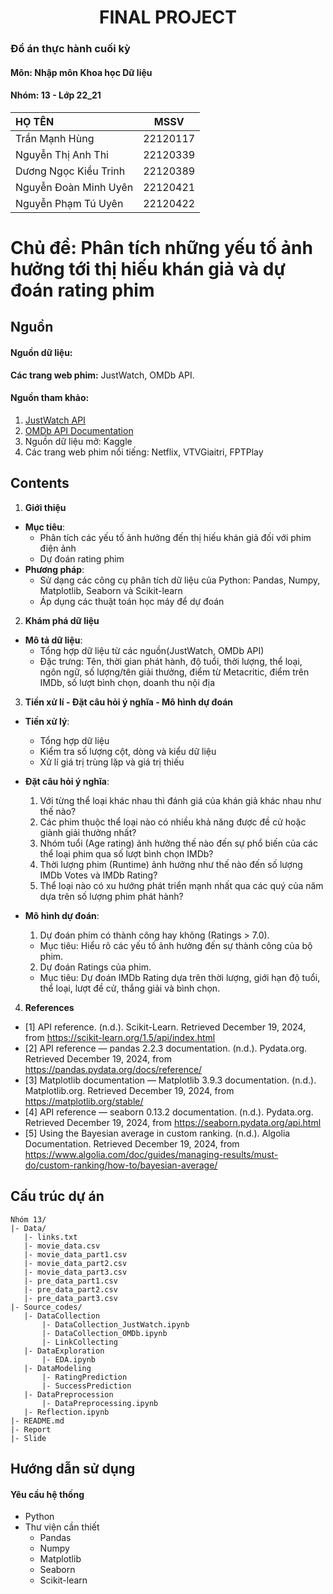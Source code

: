 # <center>FINAL PROJECT<center>

### Đồ án thực hành cuối kỳ 
#### Môn: Nhập môn Khoa học Dữ liệu
#### Nhóm: 13 - Lớp 22_21
| HỌ TÊN                | MSSV      |
|:------------------    |:--------: |
| Trần Mạnh Hùng  | 22120117|
| Nguyễn Thị Anh Thi| 22120339  |
| Dương Ngọc Kiều Trinh  | 22120389  |
| Nguyễn Đoàn Minh Uyên  | 22120421  |
| Nguyễn Phạm Tú Uyên  | 22120422  |

# Chủ đề: Phân tích những yếu tố ảnh hưởng tới thị hiếu khán giả và dự đoán rating phim

## Nguồn
#### Nguồn dữ liệu: 
**Các trang web phim:** JustWatch, OMDb API.
#### Nguồn tham khảo:
1. [JustWatch API](https://www.justwatch.com/us/api)
2. [OMDb API Documentation](https://www.omdbapi.com/)
3. Nguồn dữ liệu mở: Kaggle
4. Các trang web phim nổi tiếng: Netflix, VTVGiaitri, FPTPlay

## Contents
1. **Giới thiệu**
- **Mục tiêu**:
  - Phân tích các yếu tố ảnh hưởng đến thị hiếu khán giả đối với phim điện ảnh
  - Dự đoán rating phim
- **Phương pháp**:
  - Sử dạng các công cụ phân tích dữ liệu của Python: Pandas, Numpy, Matplotlib, Seaborn và Scikit-learn
  - Áp dụng các thuật toán học máy để dự đoán
2. **Khám phá dữ liệu**
- **Mô tả dữ liệu**:
  - Tổng hợp dữ liệu từ các nguồn(JustWatch, OMDb API)
  - Đặc trưng: Tên, thời gian phát hành, độ tuổi, thời lượng, thể loại, ngôn ngữ, số lượng/tên giải thưởng, điểm từ Metacritic, điểm trên IMDb, số lượt bình chọn, doanh thu nội địa
3. **Tiền xử lí - Đặt câu hỏi ý nghĩa - Mô hình dự đoán**   
- **Tiền xử lý**:
  - Tổng hợp dữ liệu 
  - Kiểm tra số lượng cột, dòng và kiểu dữ liệu
  - Xử lí giá trị trùng lặp và giá trị thiếu
 
- **Đặt câu hỏi ý nghĩa**:
  1. Với từng thể loại khác nhau thì đánh giá của khán giả khác nhau như thế nào?
  2. Các phim thuộc thể loại nào có nhiều khả năng được đề cử hoặc giành giải thưởng nhất?
  3. Nhóm tuổi (Age rating) ảnh hưởng thế nào đến sự phổ biến của các thể loại phim qua số lượt bình chọn IMDb?
  4. Thời lượng phim (Runtime) ảnh hưởng như thế nào đến số lượng IMDb Votes và IMDb Rating?
  5. Thể loại nào có xu hướng phát triển mạnh nhất qua các quý của năm dựa trên số lượng phim phát hành?

- **Mô hình dự đoán**:
  1. Dự đoán phim có thành công hay không (Ratings > 7.0).
    - Mục tiêu: Hiểu rõ các yếu tố ảnh hưởng đến sự thành công của bộ phim.
  2. Dự đoán Ratings của phim.
    - Mục tiêu: Dự đoán IMDb Rating dựa trên thời lượng, giới hạn độ tuổi, thể loại, lượt đề cử, thắng giải và bình chọn.
4. **References**
- [1] API reference. (n.d.). Scikit-Learn. Retrieved December 19, 2024, from https://scikit-learn.org/1.5/api/index.html 
- [2] API reference — pandas 2.2.3 documentation. (n.d.). Pydata.org. Retrieved December 19, 2024, from https://pandas.pydata.org/docs/reference/ 
- [3] Matplotlib documentation — Matplotlib 3.9.3 documentation. (n.d.). Matplotlib.org. Retrieved December 19, 2024, from https://matplotlib.org/stable/ 
- [4] API reference — seaborn 0.13.2 documentation. (n.d.). Pydata.org. Retrieved December 19, 2024, from https://seaborn.pydata.org/api.html 
- [5] Using the Bayesian average in custom ranking. (n.d.). Algolia Documentation. Retrieved December 19, 2024, from https://www.algolia.com/doc/guides/managing-results/must-do/custom-ranking/how-to/bayesian-average/

## Cấu trúc dự án
```plaintext
Nhóm 13/
|- Data/
   |- links.txt
   |- movie_data.csv
   |- movie_data_part1.csv
   |- movie_data_part2.csv
   |- movie_data_part3.csv
   |- pre_data_part1.csv
   |- pre_data_part2.csv
   |- pre_data_part3.csv
|- Source_codes/
   |- DataCollection
       |- DataCollection_JustWatch.ipynb
       |- DataCollection_OMDb.ipynb
       |- LinkCollecting
   |- DataExploration
       |- EDA.ipynb
   |- DataModeling
       |- RatingPrediction
       |- SuccessPrediction
   |- DataPreprocession
       |- DataPreprocessing.ipynb
   |- Reflection.ipynb   
|- README.md
|- Report
|- Slide
```
## Hướng dẫn sử dụng
#### Yêu cầu hệ thống
- Python
- Thư viện cần thiết
  - Pandas
  - Numpy
  - Matplotlib
  - Seaborn
  - Scikit-learn